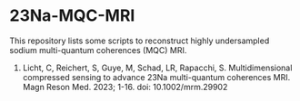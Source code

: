 # 23Na-MQC-MRI
This repository lists some scripts to reconstruct highly undersampled sodium multi-quantum coherences (MQC) MRI.

1) Licht, C, Reichert, S, Guye, M, Schad, LR, Rapacchi, S. Multidimensional compressed sensing to advance 23Na multi-quantum coherences MRI. Magn Reson Med. 2023; 1-16. doi: 10.1002/mrm.29902
   
